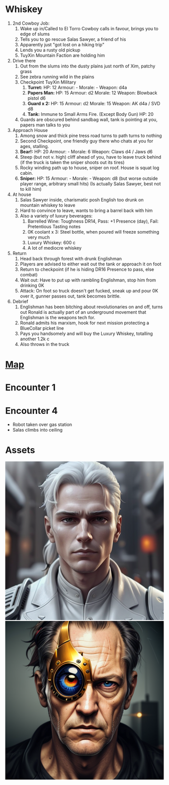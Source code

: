 # Whiskey
1. 2nd Cowboy Job:
	1. Wake up in/Called to El Torro Cowboy calls in favour, brings you to edge of slums
	2. Tells you to go rescue Salas Sawyer, a friend of his
	3. Apparently just "got lost on a hiking trip"
	4. Lends you a rusty old pickup
	5. TuyXin Mountain Faction are holding him
2. Drive there
	1. Out from the slums into the dusty plains just north of Xim, patchy grass
	2. See zebra running wild in the plains
	3. Checkpoint TuyXin Military
		1.  **Turret:** HP: 12 Armour: - Morale: - Weapon: d4a
		2. **Papers Man:** HP: 15 Armour: d2 Morale: 12 Weapon: Blowback pistol d6
		3. **Guard x 2:** HP: 15 Armour: d2 Morale: 15 Weapon: AK d4a / SVD d8
		4. **Tank:** Immune to Small Arms Fire. (Except Body Gun) HP: 20 
	4. Guards are obscured behind sandbag wall, tank is pointing at you, papers man talks to you
3. Approach House
	1. Among snow and thick pine tress road turns to path turns to nothing
	2. Second Checkpoint, one friendly guy there who chats at you for ages, stalling.
	3. **Bear!:** HP: 20 Armour: - Morale: 6 Weapon: Claws d4 / Jaws d6
	4. Steep (but not v. high) cliff ahead of you, have to leave truck behind (if the truck is taken the sniper shoots out its tires)
	5. Rocky winding path up to house, sniper on roof. House is squat log cabin.
	6. **Sniper:** HP: 15 Armour: - Morale: - Weapon: d8  (but worse outside player range, arbitrary small hits)
		(Is actually Salas Sawyer, best not to kill him)
4. At house
	1. Salas Sawyer inside, charismatic posh English too drunk on mountain whiskey to leave
	2. Hard to convince to leave, wants to bring a barrel back with him
	3. Also a variety of luxury beverages:
		1. Barrelled Wine: Toughness DR14, Pass: +1 Presence (day), Fail: Pretentious Tasting notes
		2. 0K coolant x 3: Steel bottle, when poured will freeze something very much
		3. Luxury Whiskey: 600 c
		4. A lot of mediocre whiskey
5. Return
	1. Head back through forest with drunk Englishman
	2. Players are advised to either wait out the tank or approach it on foot
	4. Return to checkpoint (if he is hiding DR16 Presence to pass, else combat)
	5. Wait out: Have to put up with rambling Englishman, stop him from drinking 0K
	6. Attack: On foot so truck doesn't get fucked, sneak up and pour 0K over it, gunner passes out, tank becomes brittle.
6. Debrief
	1. Englishman has been bitching about revolutionaries on and off, turns out Ronald is actually part of an underground movement that Englishman is the weapons tech for.
	2. Ronald admits his marxism, hook for next mission protecting a BlueCollar picket line
	3. Pays you handsomely and will buy the Luxury Whiskey, totalling another 1.2k c
	4. Also throws in the truck

# [Map](https://excalidraw.com/#json=tHFzLC43sY2rmp2bjWJa-,An1LR1TBbiLDyKztalcuWg)
# Encounter 1


# Encounter 4
- Robot taken over gas station
- Salas climbs into ceiling
# Assets

![guard](https://github.com/WayfaringBloke/dnd/blob/main/assets/m2/guard.png?raw=true)![Salas Sawyer](https://github.com/WayfaringBloke/dnd/blob/main/assets/rnpc/SalasSawyer.png?raw=true)

<!--stackedit_data:
eyJoaXN0b3J5IjpbLTc2NzQ1NjAxOSwtMTY5MTM4NDcxNiw3OT
cyOTA5MjksMzM1MTkxNjUzLDIzMTAwMzU4MSwxMTQyNzkwODk5
LDcyMzQ1OTc1MSwtMTE2MzEzMjgxMCwtMTA0NDgwOTA3Ml19
-->